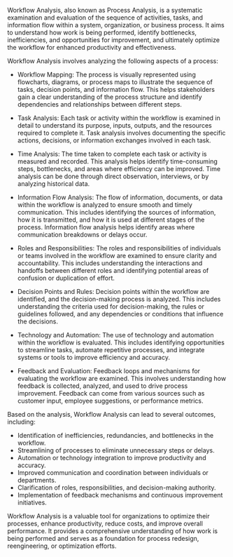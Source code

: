 Workflow Analysis, also known as Process Analysis, is a systematic examination and evaluation of the sequence of activities, tasks, and information flow within a system, organization, or business process. It aims to understand how work is being performed, identify bottlenecks, inefficiencies, and opportunities for improvement, and ultimately optimize the workflow for enhanced productivity and effectiveness.

Workflow Analysis involves analyzing the following aspects of a process:

* Workflow Mapping: The process is visually represented using flowcharts, diagrams, or process maps to illustrate the sequence of tasks, decision points, and information flow. This helps stakeholders gain a clear understanding of the process structure and identify dependencies and relationships between different steps.

* Task Analysis: Each task or activity within the workflow is examined in detail to understand its purpose, inputs, outputs, and the resources required to complete it. Task analysis involves documenting the specific actions, decisions, or information exchanges involved in each task.

* Time Analysis: The time taken to complete each task or activity is measured and recorded. This analysis helps identify time-consuming steps, bottlenecks, and areas where efficiency can be improved. Time analysis can be done through direct observation, interviews, or by analyzing historical data.

* Information Flow Analysis: The flow of information, documents, or data within the workflow is analyzed to ensure smooth and timely communication. This includes identifying the sources of information, how it is transmitted, and how it is used at different stages of the process. Information flow analysis helps identify areas where communication breakdowns or delays occur.

* Roles and Responsibilities: The roles and responsibilities of individuals or teams involved in the workflow are examined to ensure clarity and accountability. This includes understanding the interactions and handoffs between different roles and identifying potential areas of confusion or duplication of effort.

* Decision Points and Rules: Decision points within the workflow are identified, and the decision-making process is analyzed. This includes understanding the criteria used for decision-making, the rules or guidelines followed, and any dependencies or conditions that influence the decisions.

* Technology and Automation: The use of technology and automation within the workflow is evaluated. This includes identifying opportunities to streamline tasks, automate repetitive processes, and integrate systems or tools to improve efficiency and accuracy.

* Feedback and Evaluation: Feedback loops and mechanisms for evaluating the workflow are examined. This involves understanding how feedback is collected, analyzed, and used to drive process improvement. Feedback can come from various sources such as customer input, employee suggestions, or performance metrics.

Based on the analysis, Workflow Analysis can lead to several outcomes, including:

* Identification of inefficiencies, redundancies, and bottlenecks in the workflow.
* Streamlining of processes to eliminate unnecessary steps or delays.
* Automation or technology integration to improve productivity and accuracy.
* Improved communication and coordination between individuals or departments.
* Clarification of roles, responsibilities, and decision-making authority.
* Implementation of feedback mechanisms and continuous improvement initiatives.

Workflow Analysis is a valuable tool for organizations to optimize their processes, enhance productivity, reduce costs, and improve overall performance. It provides a comprehensive understanding of how work is being performed and serves as a foundation for process redesign, reengineering, or optimization efforts.